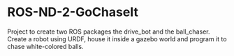 # ROS-ND-2-GoChaseIt
Project to create two ROS packages the drive_bot and the ball_chaser.  Create a robot using URDF, house it inside a gazebo world and program it to chase white-colored balls.
